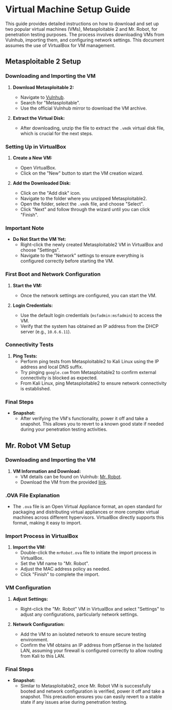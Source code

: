 # Virtual Machine Setup Guide

This guide provides detailed instructions on how to download and set up two popular virtual machines (VMs), Metasploitable 2 and Mr. Robot, for penetration testing purposes. The process involves downloading VMs from Vulnhub, importing them, and configuring network settings. This document assumes the use of VirtualBox for VM management.

## Metasploitable 2 Setup

### Downloading and Importing the VM

1. **Download Metasploitable 2:**
   - Navigate to [Vulnhub](https://vulnhub.com).
   - Search for "Metasploitable".
   - Use the official Vulnhub mirror to download the VM archive.

2. **Extract the Virtual Disk:**
   - After downloading, unzip the file to extract the `.vmdk` virtual disk file, which is crucial for the next steps.

### Setting Up in VirtualBox

1. **Create a New VM:**
   - Open VirtualBox.
   - Click on the "New" button to start the VM creation wizard.

2. **Add the Downloaded Disk:**
   - Click on the "Add disk" icon.
   - Navigate to the folder where you unzipped Metasploitable2.
   - Open the folder, select the `.vmdk` file, and choose "Select".
   - Click "Next" and follow through the wizard until you can click "Finish".

### Important Note

- **Do Not Start the VM Yet:**
  - Right-click the newly created Metasploitable2 VM in VirtualBox and choose "Settings".
  - Navigate to the "Network" settings to ensure everything is configured correctly before starting the VM.

### First Boot and Network Configuration

1. **Start the VM:**
   - Once the network settings are configured, you can start the VM.

2. **Login Credentials:**
   - Use the default login credentials (`msfadmin:msfadmin`) to access the VM.
   - Verify that the system has obtained an IP address from the DHCP server (e.g., `10.6.6.11`).

### Connectivity Tests

1. **Ping Tests:**
   - Perform ping tests from Metasploitable2 to Kali Linux using the IP address and local DNS suffix.
   - Try pinging `google.com` from Metasploitable2 to confirm external connectivity is blocked as expected.
   - From Kali Linux, ping Metasploitable2 to ensure network connectivity is established.

### Final Steps

- **Snapshot:**
  - After verifying the VM's functionality, power it off and take a snapshot. This allows you to revert to a known good state if needed during your penetration testing activities.

## Mr. Robot VM Setup

### Downloading and Importing the VM

1. **VM Information and Download:**
   - VM details can be found on Vulnhub: [Mr. Robot](https://www.vulnhub.com/entry/mr-robot-1,151/).
   - Download the VM from the provided [link](https://download.vulnhub.com/mrrobot/mrRobot.ova).

### .OVA File Explanation

- The `.ova` file is an Open Virtual Appliance format, an open standard for packaging and distributing virtual appliances or more complex virtual machines across different hypervisors. VirtualBox directly supports this format, making it easy to import.

### Import Process in VirtualBox

1. **Import the VM:**
   - Double-click the `mrRobot.ova` file to initiate the import process in VirtualBox.
   - Set the VM name to "Mr. Robot".
   - Adjust the MAC address policy as needed.
   - Click "Finish" to complete the import.

### VM Configuration

1. **Adjust Settings:**
   - Right-click the "Mr. Robot" VM in VirtualBox and select "Settings" to adjust any configurations, particularly network settings.

2. **Network Configuration:**
   - Add the VM to an isolated network to ensure secure testing environment.
   - Confirm the VM obtains an IP address from pfSense in the Isolated LAN, assuming your firewall is configured correctly to allow routing from Kali to this LAN.

### Final Steps

- **Snapshot:**
  - Similar to Metasploitable2, once Mr. Robot VM is successfully booted and network configuration is verified, power it off and take a snapshot. This precaution ensures you can easily revert to a stable state if any issues arise during penetration testing.



